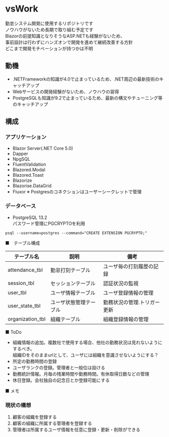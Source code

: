 # vsWork
勤怠システム開発に使用するリポジトリです  
ノウハウがないため長期で取り組む予定です  
Blazorの前提知識となりそうなASP.NETも経験がないため、  
事前設計は行わずにハンズオンで開発を進めて継続改善する方針    
どこまで開発モチベーションが持つかは不明  

## 動機
* .NETFrameworkの知識が4.0で止まっているため、.NET周辺の最新技術のキャッチアップ
* Webサービスの開発経験がないため、ノウハウの習得
* PostgreSQLも知識が9.2で止まっているため、最新の構文やチューニング等のキャッチアップ

## 構成
### アプリケーション
* Blazor Server(.NET Core 5.0)
* Dapper
* NpgSQL
* FluentValidation
* Blazored.Modal
* Blazored.Toast
* Blazorize  
* Blazorise.DataGrid  
* Fluxor
※ Postgresのコネクションはユーザーシークレットで管理

### データベース
* PostgreSQL 13.2  
パスワード管理にPGCRYPTOを利用
```psql
psql --username=postgres --command="CREATE EXTENSION PGCRYPTO;"
```

■　テーブル構成  


|テーブル名|説明|備考|
|----|----|----|
|attendance_tbl|勤怠打刻テーブル|ユーザ毎の打刻履歴の記録|
|session_tbl|セッションテーブル|認証状況の監視|
|user_tbl|ユーザ情報テーブル|ユーザ登録情報の管理|
|user_state_tbl|ユーザ状態管理テーブル|勤務状況の管理.トリガー更新|
|organization_tbl|組織テーブル|組織登録情報の管理|


■ ToDo
* 組織情報の追加。複数社で使用する場合、他社の勤務状況は見れないようにするべき。  
  組織IDをそのままurlとして、ユーザには組織を意識させないようにする？
* 所定の勤務時間の登録
* ユーザランクの登録。管理者と一般位は設ける
* 勤務統計情報。月毎の残業時間や勤務時間。有休取得日数などの管理
* 休日登録。会社独自の記念日とか登録可能にする

■ メモ  
### 現状の構想  
1. 顧客の組織を登録する
2. 顧客の組織に所属する管理者を登録する
3. 管理者は所属するユーザ情報を任意に登録・更新・削除ができる





